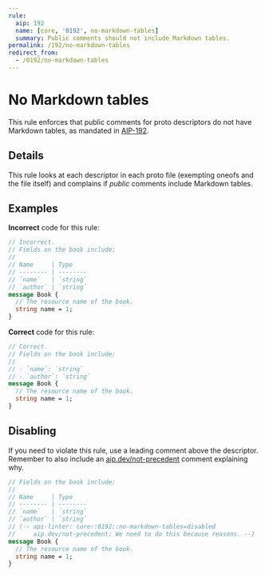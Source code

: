 ```yaml
---
rule:
  aip: 192
  name: [core, '0192', no-markdown-tables]
  summary: Public comments should not include Markdown tables.
permalink: /192/no-markdown-tables
redirect_from:
  - /0192/no-markdown-tables
---
```


# No Markdown tables

This rule enforces that public comments for proto descriptors do not have
Markdown tables, as mandated in [AIP-192][].

## Details

This rule looks at each descriptor in each proto file (exempting oneofs and the
file itself) and complains if _public_ comments include Markdown tables.

## Examples

**Incorrect** code for this rule:

```proto
// Incorrect.
// Fields on the book include:
//
// Name     | Type
// -------- | --------
// `name`   | `string`
// `author` | `string`
message Book {
  // The resource name of the book.
  string name = 1;
}
```

**Correct** code for this rule:

```proto
// Correct.
// Fields on the book include:
//
// - `name`: `string`
// - `author`: `string`
message Book {
  // The resource name of the book.
  string name = 1;
}
```

## Disabling

If you need to violate this rule, use a leading comment above the descriptor.
Remember to also include an [aip.dev/not-precedent][] comment explaining why.

```proto
// Fields on the book include:
//
// Name     | Type
// -------- | --------
// `name`   | `string`
// `author` | `string`
// (-- api-linter: core::0192::no-markdown-tables=disabled
//     aip.dev/not-precedent: We need to do this because reasons. --)
message Book {
  // The resource name of the book.
  string name = 1;
}
```

[aip-192]: https://aip.dev/192
[aip.dev/not-precedent]: https://aip.dev/not-precedent
